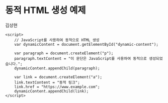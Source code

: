 <!DOCTYPE html>
<html>
<head>
    <title>동적 HTML 예제</title>
</head>
<body>
    <h1>동적 HTML 생성 예제</h1>
    <div id="dynamic-content">
     김상현
    </div>

    <script>
        // JavaScript를 사용하여 동적으로 HTML 생성
        var dynamicContent = document.getElementById("dynamic-content");

        var paragraph = document.createElement("p");
        paragraph.textContent = "이 문단은 JavaScript를 사용하여 동적으로 생성되었습니다.";
        dynamicContent.appendChild(paragraph);

        var link = document.createElement("a");
        link.textContent = "동적 링크";
        link.href = "https://www.example.com";
        dynamicContent.appendChild(link);
    </script>
</body>
</html>
